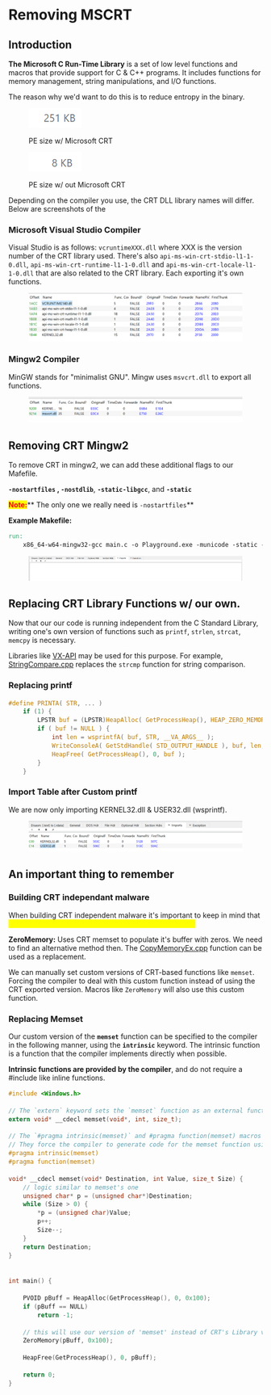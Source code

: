 # Removing MSCRT

## Introduction

**The Microsoft C Run-Time Library** is a set of low level functions and macros that provide support for C & C++ programs. It includes functions for memory management, string manipulations, and I/O functions.

The reason why we'd want to do this is to reduce entropy in the binary.&#x20;

<figure><img src="../../.gitbook/assets/image (33).png" alt=""><figcaption><p>PE size w/ Microsoft CRT</p></figcaption></figure>

<figure><img src="../../.gitbook/assets/image (32).png" alt=""><figcaption><p>PE size w/ out Microsoft CRT</p></figcaption></figure>

Depending on the compiler you use, the CRT DLL library names will differ. Below are screenshots of the&#x20;

### Microsoft Visual Studio Compiler

Visual Studio is as follows:  `vcruntimeXXX.dll` where XXX is the version number of the CRT library used. There's also `api-ms-win-crt-stdio-l1-1-0.dll`, `api-ms-win-crt-runtime-l1-1-0.dll` and `api-ms-win-crt-locale-l1-1-0.dll` that are also related to the CRT library. Each exporting it's own functions.

<figure><img src="../../.gitbook/assets/image (4) (1) (1) (1) (1) (1) (1) (1).png" alt=""><figcaption></figcaption></figure>

### Mingw2 Compiler

MinGW stands for "minimalist GNU". Mingw uses `msvcrt.dll` to export all functions.

<figure><img src="../../.gitbook/assets/image (1) (1) (1) (1) (1) (1) (1) (1) (1) (1) (1) (1) (1) (1) (1) (1) (1) (1) (1) (1) (1) (1) (1) (1) (1) (1) (1) (1).png" alt=""><figcaption></figcaption></figure>



## Removing CRT Mingw2

To remove CRT in mingw2, we can add these additional flags to our Mafefile.

&#x20;**`-nostartfiles` , `-nostdlib`**, **`-static-libgcc`**, and **`-static`**

<mark style="color:red;">**Note:**</mark>** The only one we really need is `-nostartfiles`**

**Example Makefile:**

```makefile
run:
    x86_64-w64-mingw32-gcc main.c -o Playground.exe -municode -static -nostdlib -nostartfiles
```

<figure><img src="../../.gitbook/assets/image (3) (1) (1) (1) (1) (1) (1) (1) (1) (1) (1) (1).png" alt=""><figcaption></figcaption></figure>

## Replacing CRT Library Functions w/ our own.

Now that our our code is running independent from the C Standard Library, writing one's own version of functions such as `printf`, `strlen`, `strcat`, `memcpy` is necessary.&#x20;

Libraries like [VX-API](https://github.com/vxunderground/VX-API) may be used for this purpose. For example, [StringCompare.cpp](https://github.com/vxunderground/VX-API/blob/main/VX-API/StringCompare.cpp) replaces the `strcmp` function for string comparison.



### Replacing printf

```c
#define PRINTA( STR, ... )                                                                  \
    if (1) {                                                                                \
        LPSTR buf = (LPSTR)HeapAlloc( GetProcessHeap(), HEAP_ZERO_MEMORY, 1024 );           \
        if ( buf != NULL ) {                                                                \
            int len = wsprintfA( buf, STR, __VA_ARGS__ );                                   \
            WriteConsoleA( GetStdHandle( STD_OUTPUT_HANDLE ), buf, len, NULL, NULL );       \
            HeapFree( GetProcessHeap(), 0, buf );                                           \
        }                                                                                   \
    }  
```

### Import Table after Custom printf

We are now only importing KERNEL32.dll & USER32.dll (wsprintf).

<figure><img src="../../.gitbook/assets/image (31).png" alt=""><figcaption></figcaption></figure>



## An important thing to remember



### Building CRT independant malware

When building CRT independent malware it's important to keep in mind that <mark style="color:yellow;">**some functions and macros use CRT to perform tasks.**</mark>

**ZeroMemory:** Uses CRT memset to populate it's buffer with zeros. We need to find an alternative method then. The [CopyMemoryEx.cpp](https://github.com/vxunderground/VX-API/blob/main/VX-API/CopyMemoryEx.cpp) function can be used as a replacement.

We can manually set custom versions of CRT-based functions like `memset`. Forcing the compiler to deal with this custom function instead of using the CRT exported version. Macros like `ZeroMemory` will also use this custom function.



### Replacing Memset

Our custom version of the **`memset`** function can be specified to the compiler in the following manner, using the **`intrinsic`** keyword. The intrinsic function is a function that the compiler implements directly when possible.

**Intrinsic functions are provided by the compiler**, and do not require a #include like inline functions.

```c
#include <Windows.h>

// The `extern` keyword sets the `memset` function as an external function.
extern void* __cdecl memset(void*, int, size_t);

// The `#pragma intrinsic(memset)` and #pragma function(memset) macros are Microsoft-specific compiler instructions.
// They force the compiler to generate code for the memset function using a built-in intrinsic function.
#pragma intrinsic(memset)
#pragma function(memset)

void* __cdecl memset(void* Destination, int Value, size_t Size) {
	// logic similar to memset's one
	unsigned char* p = (unsigned char*)Destination;
	while (Size > 0) {
		*p = (unsigned char)Value;
		p++;
		Size--;
	}
	return Destination;
}


int main() {
	
	PVOID pBuff = HeapAlloc(GetProcessHeap(), 0, 0x100);
	if (pBuff == NULL)
		return -1;

    // this will use our version of 'memset' instead of CRT's Library version 
	ZeroMemory(pBuff, 0x100);

	HeapFree(GetProcessHeap(), 0, pBuff);

	return 0;
}
```
